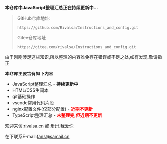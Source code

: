 **本仓库中JavaScript整理汇总正在持续更新中...**

> GitHub仓库地址:
>
> ```url
> https://github.com/Rivalsa/Instructions_and_config.git
> ```
>
> Gitee仓库地址
>
> ```url
> https://gitee.com/rivalsa/Instructions_and_config.git
> ```

由于刚刚涉足这些知识,所以整理的内容难免存在错误或不足之处,如有发现,敬请指正

**本仓库主要含有如下内容**

- JavaScript整理汇总 - **持续更新中**
- HTML/CSS生词本
- git基础操作
- vscode常用代码片段
- nginx配置文件(仅部分配置) - <span style="color:red;font-weight:600">近期不更新</span>
- TypeScript整理汇总 - <span style="color:red;font-weight:600">未整理完,但近期不更新</span>

欢迎来访:[rivalsa.cn](https://rivalsa.cn) 或 [卅卅.我爱你](https://卅卅.我爱你)

在下联系E-mail:fans@samail.cn
